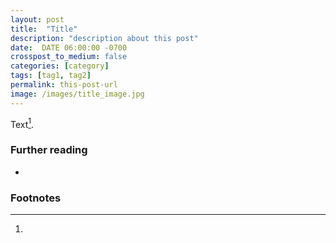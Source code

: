 ```yaml
---
layout: post
title:  "Title"
description: "description about this post"
date:  DATE 06:00:00 -0700
crosspost_to_medium: false
categories: [category]
tags: [tag1, tag2]
permalink: this-post-url
image: /images/title_image.jpg
---
```



Text[^fn1]. 

<!--more-->


### Further reading

- []()

### Footnotes 

[^fn1]: 

[^fn2]: 